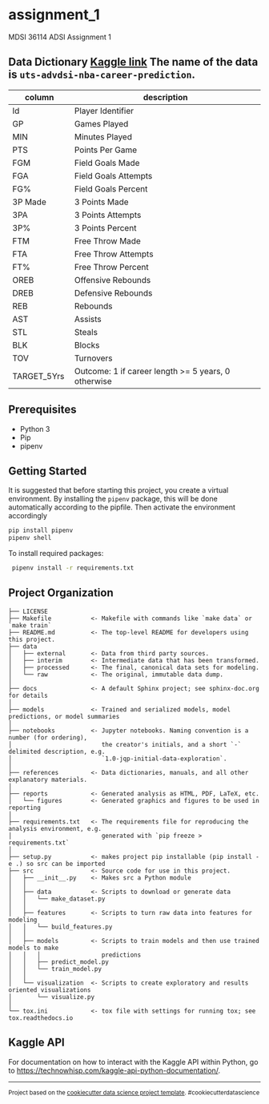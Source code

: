 assignment_1
==============================

MDSI 36114 ADSI Assignment 1



Data Dictionary
[Kaggle link](https://www.kaggle.com/c/uts-advdsi-nba-career-prediction/data?select=sample_submission.csv)
The name of the data is `uts-advdsi-nba-career-prediction`.
----------------------------
| column       | description                                         |
|--------------|-----------------------------------------------------|
| Id           | Player Identifier                                   |
| GP           | Games Played                                        |
| MIN          | Minutes Played                                      |
| PTS          | Points Per Game                                     |
| FGM          | Field Goals Made                                    |
| FGA          | Field Goals Attempts                                |
| FG%          | Field Goals Percent                                 |
| 3P Made      | 3 Points Made                                       |
| 3PA          | 3 Points Attempts                                   |
| 3P%          | 3 Points Percent                                    |
| FTM          | Free Throw Made                                     |
| FTA          | Free Throw Attempts                                 |
| FT%          | Free Throw Percent                                  |
| OREB         | Offensive Rebounds                                  |
| DREB         | Defensive Rebounds                                  |
| REB          | Rebounds                                            |
| AST          | Assists                                             |
| STL          | Steals                                              |
| BLK          | Blocks                                              |
| TOV          | Turnovers                                           |
| TARGET_5Yrs  | Outcome: 1 if career length >= 5 years, 0 otherwise |

Prerequisites
------------
* Python 3
* Pip 
* pipenv 

Getting Started
------------
It is suggested that before starting this project, you create a virtual environment. By installing the `pipenv` package, this will be done automatically according to the pipfile. Then activate the environment accordingly
```bash
pip install pipenv
pipenv shell
```

To install required packages:

```bash
 pipenv install -r requirements.txt
```


Project Organization
------------

    ├── LICENSE
    ├── Makefile           <- Makefile with commands like `make data` or `make train`
    ├── README.md          <- The top-level README for developers using this project.
    ├── data
    │   ├── external       <- Data from third party sources.
    │   ├── interim        <- Intermediate data that has been transformed.
    │   ├── processed      <- The final, canonical data sets for modeling.
    │   └── raw            <- The original, immutable data dump.
    │
    ├── docs               <- A default Sphinx project; see sphinx-doc.org for details
    │
    ├── models             <- Trained and serialized models, model predictions, or model summaries
    │
    ├── notebooks          <- Jupyter notebooks. Naming convention is a number (for ordering),
    │                         the creator's initials, and a short `-` delimited description, e.g.
    │                         `1.0-jqp-initial-data-exploration`.
    │
    ├── references         <- Data dictionaries, manuals, and all other explanatory materials.
    │
    ├── reports            <- Generated analysis as HTML, PDF, LaTeX, etc.
    │   └── figures        <- Generated graphics and figures to be used in reporting
    │
    ├── requirements.txt   <- The requirements file for reproducing the analysis environment, e.g.
    │                         generated with `pip freeze > requirements.txt`
    │
    ├── setup.py           <- makes project pip installable (pip install -e .) so src can be imported
    ├── src                <- Source code for use in this project.
    │   ├── __init__.py    <- Makes src a Python module
    │   │
    │   ├── data           <- Scripts to download or generate data
    │   │   └── make_dataset.py
    │   │
    │   ├── features       <- Scripts to turn raw data into features for modeling
    │   │   └── build_features.py
    │   │
    │   ├── models         <- Scripts to train models and then use trained models to make
    │   │   │                 predictions
    │   │   ├── predict_model.py
    │   │   └── train_model.py
    │   │
    │   └── visualization  <- Scripts to create exploratory and results oriented visualizations
    │       └── visualize.py
    │
    └── tox.ini            <- tox file with settings for running tox; see tox.readthedocs.io

Kaggle API
--------------------------
For documentation on how to interact with the Kaggle API within Python, go to https://technowhisp.com/kaggle-api-python-documentation/.

--------

<p><small>Project based on the <a target="_blank" href="https://drivendata.github.io/cookiecutter-data-science/">cookiecutter data science project template</a>. #cookiecutterdatascience</small></p>
